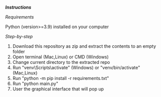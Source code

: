 ***Instructions***


*Requirements*


Python (version>=3.9) installed on your computer


*Step-by-step*
1. Download this repository as zip and extract the contents to an empty folder
2. Open terminal (Mac,Linux) or CMD (Windows)
3. Change current directory to the extracted repo
4. Run "venv\Scripts\activate" (Windows) or "venv/bin/activate" (Mac,Linux)
5. Run "python -m pip install -r requirements.txt"
6. Run "python main.py"
7. User the graphical interface that will pop up
